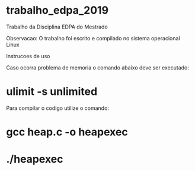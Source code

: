 # trabalho_edpa_2019
Trabalho da Disciplina EDPA do Mestrado

Observacao: O trabalho foi escrito e compilado no sistema operacional Linux

Instrucoes de uso

Caso ocorra problema de memoria o comando abaixo deve ser executado:
# ulimit -s unlimited

Para compilar o codigo utilize o comando:
# gcc heap.c -o heapexec
# ./heapexec
